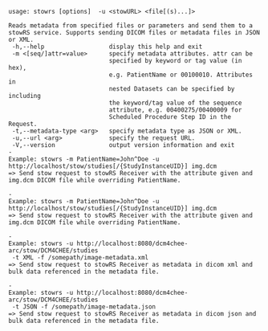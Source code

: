     usage: stowrs [options]  -u <stowURL> <file[(s)...]>
    
    Reads metadata from specified files or parameters and send them to a
    stowRS service. Supports sending DICOM files or metadata files in JSON or XML.
     -h,--help                  display this help and exit
     -m <[seq/]attr=value>      specify metadata attributes. attr can be
                                specified by keyword or tag value (in hex),
                                e.g. PatientName or 00100010. Attributes in
                                nested Datasets can be specified by including
                                the keyword/tag value of the sequence
                                attribute, e.g. 00400275/00400009 for
                                Scheduled Procedure Step ID in the Request.
     -t,--metadata-type <arg>   specify metadata type as JSON or XML.
     -u,--url <arg>             specify the request URL.
     -V,--version               output version information and exit
    -
    Example: stowrs -m PatientName=John^Doe -u
    http://localhost/stow/studies[/{StudyInstanceUID}] img.dcm
    => Send stow request to stowRS Receiver with the attribute given and
    img.dcm DICOM file while overriding PatientName.
    
    -
    Example: stowrs -m PatientName=John^Doe -u
    http://localhost/stow/studies[/{StudyInstanceUID}] img.dcm
    => Send stow request to stowRS Receiver with the attribute given and
    img.dcm DICOM file while overriding PatientName.
    
    -
    Example: stowrs -u http://localhost:8080/dcm4chee-arc/stow/DCM4CHEE/studies
     -t XML -f /somepath/image-metadata.xml
    => Send stow request to stowRS Receiver as metadata in dicom xml and 
    bulk data referenced in the metadata file.
    
    -
    Example: stowrs -u http://localhost:8080/dcm4chee-arc/stow/DCM4CHEE/studies
     -t JSON -f /somepath/image-metadata.json
    => Send stow request to stowRS Receiver as metadata in dicom json and 
    bulk data referenced in the metadata file.
